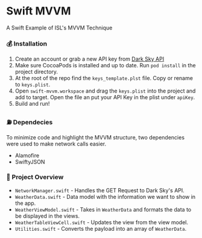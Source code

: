 # Swift MVVM
A Swift Example of ISL's MVVM Technique


### 💰 Installation

1. Create an account or grab a new API key from [Dark Sky API](https://darksky.net/dev/)
2. Make sure CocoaPods is installed and up to date. Run `pod install` in the project directory.
3. At the root of the repo find the `keys_template.plst` file. Copy or rename to `keys.plist`.
4. Open `swift-mvvm.workspace` and drag the `keys.plist` into the project and add to target. Open the file an put your API Key in the plist under `apiKey`.
5. Build and run!


### ⛽️ Dependecies

To minimize code and highlight the MVVM structure, two dependencies were used to make network calls easier.

* Alamofire
* SwiftyJSON

### 📱 Project Overview

* `NetworkManager.swift` - Handles the GET Request to Dark Sky's API.
* `WeatherData.swift` - Data model with the information we want to show in the app.
* `WeatherViewModel.swift` - Takes in `WeatherData` and formats the data to be displayed in the views.
* `WeatherTableViewCell.swift` - Updates the view from the view model.
* `Utilities.swift` - Converts the payload into an array of `WeatherData`.



